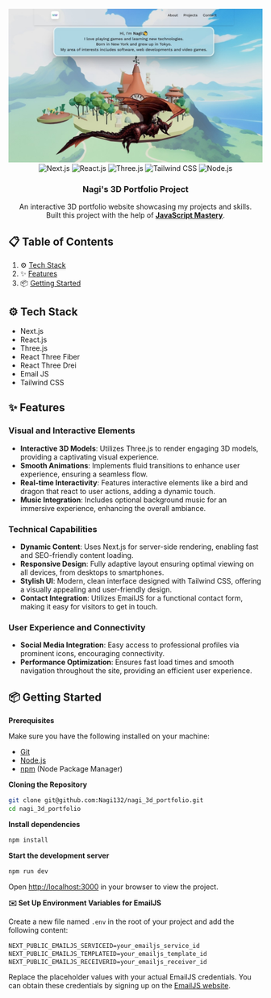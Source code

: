 <div align="center">
  <br />
  <img src="https://github.com/Nagi132/nagi_3d_portfolio/blob/master/public/assets/images/home.jpg" alt="Project Banner">
  <br />
<div>
  <img src="https://img.shields.io/badge/-Next_._js-black?style=for-the-badge&logo=next.js&logoColor=white&color=000000" alt="Next.js" />
  <img src="https://img.shields.io/badge/-React_JS-black?style=for-the-badge&logo=react&logoColor=white&color=61DAFB" alt="React.js" />
  <img src="https://img.shields.io/badge/-Three_JS-black?style=for-the-badge&logo=threedotjs&logoColor=white&color=000000" alt="Three.js" />
  <img src="https://img.shields.io/badge/-Tailwind_CSS-black?style=for-the-badge&logo=tailwindcss&logoColor=white&color=06B6D4" alt="Tailwind CSS" />
  <img src="https://img.shields.io/badge/-Node_js-black?style=for-the-badge&logo=node.js&logoColor=white&color=339933" alt="Node.js" />
</div>


  <h3 align="center">Nagi's 3D Portfolio Project</h3>

  <div align="center">
    An interactive 3D portfolio website showcasing my projects and skills.</br >
    Built this project with the help of <a href="https://www.youtube.com/@javascriptmastery/videos" target="_blank"><b>JavaScript Mastery</b></a>.
  </div>
</div>

## 📋 <a name="table">Table of Contents</a>
1. ⚙️ [Tech Stack](#tech-stack)
2. ✨ [Features](#features)
3. 📦 [Getting Started](#getting-started)

## ⚙️ <a name="tech-stack">Tech Stack</a>
- Next.js
- React.js
- Three.js
- React Three Fiber
- React Three Drei
- Email JS
- Tailwind CSS

## ✨ <a name="features">Features</a>
### Visual and Interactive Elements
* **Interactive 3D Models**: Utilizes Three.js to render engaging 3D models, providing a captivating visual experience.
* **Smooth Animations**: Implements fluid transitions to enhance user experience, ensuring a seamless flow.
* **Real-time Interactivity**: Features interactive elements like a bird and dragon that react to user actions, adding a dynamic touch.
* **Music Integration**: Includes optional background music for an immersive experience, enhancing the overall ambiance.

### Technical Capabilities
* **Dynamic Content**: Uses Next.js for server-side rendering, enabling fast and SEO-friendly content loading.
* **Responsive Design**: Fully adaptive layout ensuring optimal viewing on all devices, from desktops to smartphones.
* **Stylish UI**: Modern, clean interface designed with Tailwind CSS, offering a visually appealing and user-friendly design.
* **Contact Integration**: Utilizes EmailJS for a functional contact form, making it easy for visitors to get in touch.

### User Experience and Connectivity
* **Social Media Integration**: Easy access to professional profiles via prominent icons, encouraging connectivity.
* **Performance Optimization**: Ensures fast load times and smooth navigation throughout the site, providing an efficient user experience.

## 📦 <a name="getting-started">Getting Started</a>

**Prerequisites**

Make sure you have the following installed on your machine:

- [Git](https://git-scm.com/)
- [Node.js](https://nodejs.org/en)
- [npm](https://www.npmjs.com/) (Node Package Manager)

**Cloning the Repository**

```sh
git clone git@github.com:Nagi132/nagi_3d_portfolio.git
cd nagi_3d_portfolio
```

**Install dependencies**

```sh
npm install
```

**Start the development server**

```sh
npm run dev
```
Open [http://localhost:3000](http://localhost:3000) in your browser to view the project.

**✉️ Set Up Environment Variables for EmailJS**

Create a new file named `.env` in the root of your project and add the following content:

```env
NEXT_PUBLIC_EMAILJS_SERVICEID=your_emailjs_service_id
NEXT_PUBLIC_EMAILJS_TEMPLATEID=your_emailjs_template_id
NEXT_PUBLIC_EMAILJS_RECEIVERID=your_emailjs_receiver_id
```
Replace the placeholder values with your actual EmailJS credentials. You can obtain these credentials by signing up on the [EmailJS website](https://www.emailjs.com/).




